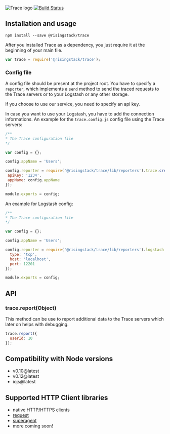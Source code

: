 ![Trace logo](https://cloud.githubusercontent.com/assets/1764512/8827915/babae4fe-308f-11e5-8087-ac24bb9c8a3d.png)
[![Build Status](https://travis-ci.org/RisingStack/trace-nodejs.svg)](https://travis-ci.org/RisingStack/trace-nodejs)

## Installation and usage

```
npm install --save @risingstack/trace
```

After you installed Trace as a dependency, you just require it at the beginning of your main file.
```javascript
var trace = require('@risingstack/trace');
```

### Config file

A config file should be present at the project root. You have to specify a `reporter`,
which implements a `send` method to send the traced requests to the Trace servers
or to your Logstash or any other storage.

If you choose to use our service, you need to specify an api key.

In case you want to use your Logstash, you have to add the connection informations.
An example for the `trace.config.js` config file using the Trace servers:

```javascript
/**
* The Trace configuration file
*/

var config = {};

config.appName = 'Users';

config.reporter = require('@risingstack/trace/lib/reporters').trace.create({
 apiKey: '1234',
 appName: config.appName
});

module.exports = config;
```

An example for Logstash config:
```javascript
/**
* The Trace configuration file
*/

var config = {};

config.appName = 'Users';

config.reporter = require('@risingstack/trace/lib/reporters').logstash.create({
  type: 'tcp',
  host: 'localhost',
  port: 12201
});

module.exports = config;
```

## API

### trace.report(Object)

This method can be use to report additional data to the Trace servers which later on helps with debugging.

```javascript
trace.report({
  userId: 10
});
```

## Compatibility with Node versions

* v0.10@latest
* v0.12@latest
* iojs@latest

## Supported HTTP Client libraries

* native HTTP/HTTPS clients
* [request](https://github.com/request/request)
* [superagent](https://github.com/visionmedia/superagent)
* more coming soon!
